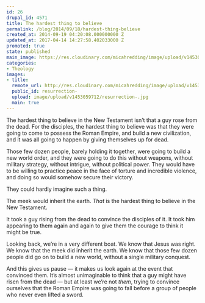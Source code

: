 ```yaml
---
id: 26
drupal_id: 4571
title: The hardest thing to believe
permalink: /blog/2014/09/18/hardest-thing-believe
created_at: 2014-09-19 04:20:08.000000000 Z
updated_at: 2017-04-14 14:27:58.402033000 Z
promoted: true
state: published
main_image: https://res.cloudinary.com/micahredding/image/upload/v1453059712/resurrection-.jpg
categories:
- Theology
images:
- title: 
  remote_url: http://res.cloudinary.com/micahredding/image/upload/v1453059712/resurrection-.jpg
  public_id: resurrection-
  upload: image/upload/v1453059712/resurrection-.jpg
  main: true
---
```

The hardest thing to believe in the New Testament isn’t that a guy rose from the dead. For the disciples, the hardest thing to believe was that they were going to come to possess the Roman Empire, and build a new civilization, and it was all going to happen by giving themselves up for dead.

Those few dozen people, barely holding it together, were going to build a new world order, and they were going to do this without weapons, without military strategy, without intrigue, without political power. They would have to be willing to practice peace in the face of torture and incredible violence, and doing so would somehow secure their victory.

They could hardly imagine such a thing.

The meek would inherit the earth. *That* is the hardest thing to believe in the New Testament.

It took a guy rising from the dead to convince the disciples of it. It took him appearing to them again and again to give them the courage to think it might be true.

Looking back, we’re in a very different boat. We know that Jesus was right. We know that the meek did inherit the earth. We know that those few dozen people did go on to build a new world, without a single military conquest.

And this gives us pause — it makes us look again at the event that convinced them. It’s almost unimaginable to think that a guy might have risen from the dead — but at least we’re not *them*, trying to convince ourselves that the Roman Empire was going to fall before a group of people who never even lifted a sword.
